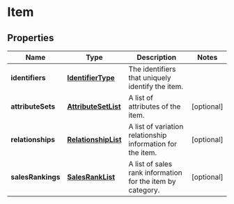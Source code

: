 
# Item

## Properties
Name | Type | Description | Notes
------------ | ------------- | ------------- | -------------
**identifiers** | [**IdentifierType**](IdentifierType.md) | The identifiers that uniquely identify the item. | 
**attributeSets** | [**AttributeSetList**](AttributeSetList.md) | A list of attributes of the item. |  [optional]
**relationships** | [**RelationshipList**](RelationshipList.md) | A list of variation relationship information for the item. |  [optional]
**salesRankings** | [**SalesRankList**](SalesRankList.md) | A list of sales rank information for the item by category. |  [optional]



